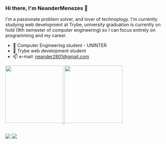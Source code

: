 ### Hi there, I'm NeanderMenezes 👋

I'm a passionate problem solver, and lover of technoplogy. I'm currently studying web development at Trybe, university graduation is currently on hold (9th semester of computer engineering) so I can focus entirely on programming and my career.

- 🔭 Computer Engineering student - UNINTER
- 🌱 Trybe web development student
- 📫 e-mail: neander2801@gmail.com

<div>
  <a href="https://github.com/neandermenezes">
  <a href="https://www.linkedin.com/in/neandermenezes/">
  <img height="180em" src="https://github-readme-stats.vercel.app/api?username=neandermenezes&show_icons=true&theme=dracula&include_all_commits=true&count_private=true"/>
  <img height="180em" src="https://github-readme-stats.vercel.app/api/top-langs/?username=neandermenezes&layout=compact&langs_count=7&theme=dracula"/>
</div>

  
  ##
  
  <div> 
  <a href = "mailto:neander2801@gmail.com"><img src="https://img.shields.io/badge/-Gmail-%23333?style=for-the-badge&logo=gmail&logoColor=white" target="_blank"></a>
  <a href="https://www.linkedin.com/in/neandermenezes/" target="_blank"><img src="https://img.shields.io/badge/-LinkedIn-%230077B5?style=for-the-badge&logo=linkedin&logoColor=white" target="_blank"></a>
</div>

